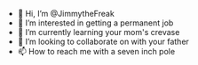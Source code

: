 - 👋 Hi, I’m @JimmytheFreak
- 👀 I’m interested in getting a permanent job
- 🌱 I’m currently learning your mom's crevase
- 💞️ I’m looking to collaborate on with your father
- 📫 How to reach me with a seven inch pole

<!---
JimmytheFreak/JimmytheFreak is a ✨ special ✨ repository because its `README.md` (this file) appears on your GitHub profile.
You can click the Preview link to take a look at your changes.
--->
